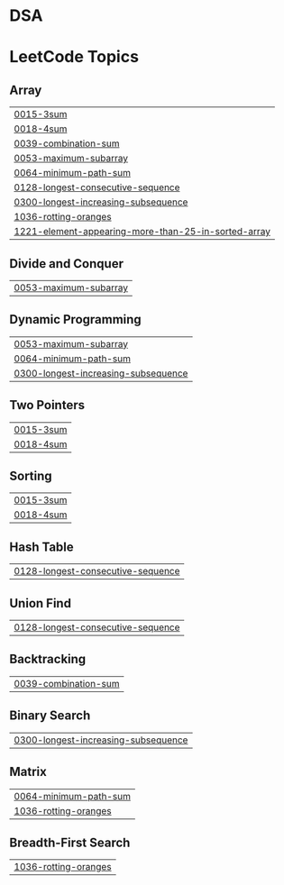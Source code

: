 # DSA
<!---LeetCode Topics Start-->
# LeetCode Topics
## Array
|  |
| ------- |
| [0015-3sum](https://github.com/SaiLikhith24/DSA/tree/master/0015-3sum) |
| [0018-4sum](https://github.com/SaiLikhith24/DSA/tree/master/0018-4sum) |
| [0039-combination-sum](https://github.com/SaiLikhith24/DSA/tree/master/0039-combination-sum) |
| [0053-maximum-subarray](https://github.com/SaiLikhith24/DSA/tree/master/0053-maximum-subarray) |
| [0064-minimum-path-sum](https://github.com/SaiLikhith24/DSA/tree/master/0064-minimum-path-sum) |
| [0128-longest-consecutive-sequence](https://github.com/SaiLikhith24/DSA/tree/master/0128-longest-consecutive-sequence) |
| [0300-longest-increasing-subsequence](https://github.com/SaiLikhith24/DSA/tree/master/0300-longest-increasing-subsequence) |
| [1036-rotting-oranges](https://github.com/SaiLikhith24/DSA/tree/master/1036-rotting-oranges) |
| [1221-element-appearing-more-than-25-in-sorted-array](https://github.com/SaiLikhith24/DSA/tree/master/1221-element-appearing-more-than-25-in-sorted-array) |
## Divide and Conquer
|  |
| ------- |
| [0053-maximum-subarray](https://github.com/SaiLikhith24/DSA/tree/master/0053-maximum-subarray) |
## Dynamic Programming
|  |
| ------- |
| [0053-maximum-subarray](https://github.com/SaiLikhith24/DSA/tree/master/0053-maximum-subarray) |
| [0064-minimum-path-sum](https://github.com/SaiLikhith24/DSA/tree/master/0064-minimum-path-sum) |
| [0300-longest-increasing-subsequence](https://github.com/SaiLikhith24/DSA/tree/master/0300-longest-increasing-subsequence) |
## Two Pointers
|  |
| ------- |
| [0015-3sum](https://github.com/SaiLikhith24/DSA/tree/master/0015-3sum) |
| [0018-4sum](https://github.com/SaiLikhith24/DSA/tree/master/0018-4sum) |
## Sorting
|  |
| ------- |
| [0015-3sum](https://github.com/SaiLikhith24/DSA/tree/master/0015-3sum) |
| [0018-4sum](https://github.com/SaiLikhith24/DSA/tree/master/0018-4sum) |
## Hash Table
|  |
| ------- |
| [0128-longest-consecutive-sequence](https://github.com/SaiLikhith24/DSA/tree/master/0128-longest-consecutive-sequence) |
## Union Find
|  |
| ------- |
| [0128-longest-consecutive-sequence](https://github.com/SaiLikhith24/DSA/tree/master/0128-longest-consecutive-sequence) |
## Backtracking
|  |
| ------- |
| [0039-combination-sum](https://github.com/SaiLikhith24/DSA/tree/master/0039-combination-sum) |
## Binary Search
|  |
| ------- |
| [0300-longest-increasing-subsequence](https://github.com/SaiLikhith24/DSA/tree/master/0300-longest-increasing-subsequence) |
## Matrix
|  |
| ------- |
| [0064-minimum-path-sum](https://github.com/SaiLikhith24/DSA/tree/master/0064-minimum-path-sum) |
| [1036-rotting-oranges](https://github.com/SaiLikhith24/DSA/tree/master/1036-rotting-oranges) |
## Breadth-First Search
|  |
| ------- |
| [1036-rotting-oranges](https://github.com/SaiLikhith24/DSA/tree/master/1036-rotting-oranges) |
<!---LeetCode Topics End-->
